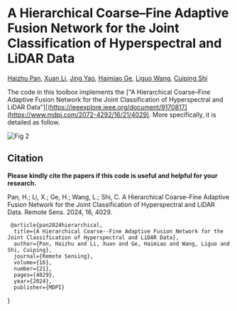 # A Hierarchical Coarse–Fine Adaptive Fusion Network for the Joint Classification of Hyperspectral and LiDAR Data

[Haizhu Pan](), [Xuan Li](), [Jing Yao](), [Haimiao Ge](), [Liguo Wang](), [Cuiping Shi]()

The code in this toolbox implements the ["A Hierarchical Coarse–Fine Adaptive Fusion Network for the Joint Classification of Hyperspectral and LiDAR Data"][(https://ieeexplore.ieee.org/document/9170817](https://www.mdpi.com/2072-4292/16/21/4029).
More specifically, it is detailed as follow.

![Fig  2](https://github.com/user-attachments/assets/6d989f39-7487-46f3-ba10-58fd7728b97a)

Citation
---------------------

**Please kindly cite the papers if this code is useful and helpful for your research.**

Pan, H.; Li, X.; Ge, H.; Wang, L.; Shi, C. A Hierarchical Coarse–Fine Adaptive Fusion Network for the Joint Classification of Hyperspectral and LiDAR Data. Remote Sens. 2024, 16, 4029.

     @article{pan2024hierarchical,
      title={A Hierarchical Coarse--Fine Adaptive Fusion Network for the Joint Classification of Hyperspectral and LiDAR Data},
      author={Pan, Haizhu and Li, Xuan and Ge, Haimiao and Wang, Liguo and Shi, Cuiping},
      journal={Remote Sensing},
      volume={16},
      number={21},
      pages={4029},
      year={2024},
      publisher={MDPI}
}

